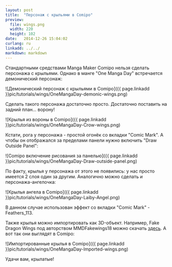 ```yaml
---
layout: post
title:  "Персонаж с крыльями в Comipo"
preview: 
  file: wings.png
  width: 220
  height: 102
date:   2014-12-26 15:04:02
curlang: ru
linkadd: ../../
markdown: markdown
---
```


Стандартными средствами Manga Maker Comipo нельзя сделать персонажа с крыльями. Однако в манге "One Manga Day" встречается демонический персонаж:


![Демонический персонаж с крыльями в Comipo]({{ page.linkadd }}pic/tutorials/wings/OneMangaDay-demonic-wings.png)

Сделать такого персонажа достаточно просто. Достаточно поставить на задний план... ворону!

![Крылья из вороны в Comipo]({{ page.linkadd }}pic/tutorials/wings/OneMangaDay-Crow-wings.png)

Кстати, рога у персонажа - простой огонёк со вкладки "Comic Mark". А чтобы он отображался за пределами панели нужно включить "Draw Outside Panel":

![Comipo включение рисования за панелью]({{ page.linkadd }}pic/tutorials/wings/OneMangaDay-Draw-outside-panel.png)

По факту, крылья у персонажа от этого не появились: у нас просто имеется 2 слоя один за другим. Аналогично можно сделать и персонажа-ангелочка:

![Крылья ангела в Comipo]({{ page.linkadd }}pic/tutorials/wings/OneMangaDay-Laiby-Angel.png)

В данном случае использован эффект со вкладки "Comic Mark" - Feathers_113.

Также крылья можно импортировать как 3D-объект. Например, Fake Dragon Wings под авторством MMDFakewings18 можно скачать <a href="http://mmdfakewings18.deviantart.com/art/Fake-Dragon-Wings-362489559" target="_blank">здесь</a>. А вот так они выглядят в Comipo:

![Импортированные крылья в Comipo]({{ page.linkadd }}pic/tutorials/wings/OneMangaDay-Imported-wings.png)

Удачи вам, крылатые!

